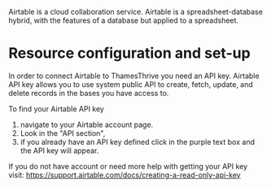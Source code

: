 Airtable is a cloud collaboration service. Airtable is a spreadsheet-database hybrid, with the features of a database
but applied to a spreadsheet.

# Resource configuration and set-up

In order to connect Airtable to ThamesThrive you need an API key. Airtable API key allows you to use system public API to
create, fetch, update, and delete records in the bases you have access to.

To find your Airtable API key

1. navigate to your Airtable account page.
2. Look in the "API section",
3. if you already have an API key defined click in the purple text box and the API key will appear.

If you do not have account or need more help with getting your API key
visit: https://support.airtable.com/docs/creating-a-read-only-api-key 

